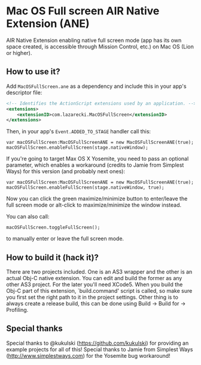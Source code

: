 Mac OS Full screen AIR Native Extension (ANE)
==================

AIR Native Extension enabling native full screen mode (app has its own space created, is accessible through Mission Control, etc.) on Mac OS (Lion or higher).

How to use it?
--------------

Add `MacOSFullScreen.ane` as a dependency and include this in your app's descriptor file:

```xml
<!-- Identifies the ActionScript extensions used by an application. -->
<extensions>
    <extensionID>com.lazarecki.MacOSFullScreen</extensionID>
</extensions>
```

Then, in your app's ```Event.ADDED_TO_STAGE``` handler call this:

```as3
var macOSFullScreen:MacOSFullScreenANE = new MacOSFullScreenANE(true);
macOSFullScreen.enableFullScreen(stage.nativeWindow);
```

If you're going to target Max OS X Yosemite, you need to pass an optional parameter, which enables a workaround (credits to Jamie from Simplest Ways) for this version (and probably next ones):

```as3
var macOSFullScreen:MacOSFullScreenANE = new MacOSFullScreenANE(true);
macOSFullScreen.enableFullScreen(stage.nativeWindow, true);
```

Now you can click the green maximize/minimize button to enter/leave the full screen mode or alt-click to maximize/minimize the window instead. 

You can also call:

```as3
macOSFullScreen.toggleFullScreen();
```

to manually enter or leave the full screen mode.

How to build it (hack it)?
--------------------------

There are two projects included. One is an AS3 wrapper and the other is an actual Obj-C native extension. You can edit and build the former as any other AS3 project. For the later you'll need XCode5. When you build the Obj-C part of this extension, `build.command' script is called, so make sure you first set the right path to it in the project settings. Other thing is to always create a release build, this can be done using Build -> Build for -> Profiling.

Special thanks
--------------

Special thanks to @kukulski (https://github.com/kukulski) for providing an example projects for all of this!
Special thanks to Jamie from Simplest Ways (http://www.simplestways.com) for the Yosemite bug workaround!
